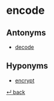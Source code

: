 # encode

## Antonyms

  - [decode](decode.md)

## Hyponyms

  - [encrypt](encrypt.md)

[↵ back](README.md)
